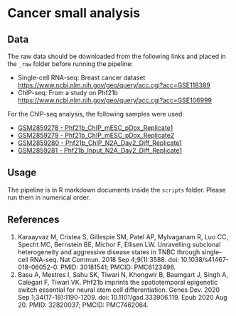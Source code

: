# Cancer small analysis

## Data
The raw data should be downloaded from the following links and placed in the `_raw` folder before running the pipeline:
- Single-cell RNA-seq: Breast cancer dataset https://www.ncbi.nlm.nih.gov/geo/query/acc.cgi?acc=GSE118389
- ChIP-seq: From a study on Phf21b https://www.ncbi.nlm.nih.gov/geo/query/acc.cgi?acc=GSE106999

For the ChIP-seq analysis, the following samples were used:
- [GSM2859278 - Phf21b_ChIP_mESC_pDox_Replicate1](https://www.ncbi.nlm.nih.gov/geo/query/acc.cgi?acc=GSM2859278)
- [GSM2859279 - Phf21b_ChIP_mESC_pDox_Replicate2](https://www.ncbi.nlm.nih.gov/geo/query/acc.cgi?acc=GSM2859279)
- [GSM2859280 - Phf21b_ChIP_N2A_Day2_Diff_Replicate1](https://www.ncbi.nlm.nih.gov/geo/query/acc.cgi?acc=GSM2859280)
- [GSM2859281 - Phf21b_Input_N2A_Day2_Diff_Replicate1](https://www.ncbi.nlm.nih.gov/geo/query/acc.cgi?acc=GSM2859281)

## Usage
The pipeline is in R markdown documents inside the `scripts` folder. Please run them in numerical order.

## References

1. Karaayvaz M, Cristea S, Gillespie SM, Patel AP, Mylvaganam R, Luo CC, Specht MC, Bernstein BE, Michor F, Ellisen LW. Unravelling subclonal heterogeneity and aggressive disease states in TNBC through single-cell RNA-seq. Nat Commun. 2018 Sep 4;9(1):3588. doi: 10.1038/s41467-018-06052-0. PMID: 30181541; PMCID: PMC6123496.
2. Basu A, Mestres I, Sahu SK, Tiwari N, Khongwir B, Baumgart J, Singh A, Calegari F, Tiwari VK. Phf21b imprints the spatiotemporal epigenetic switch essential for neural stem cell differentiation. Genes Dev. 2020 Sep 1;34(17-18):1190-1209. doi: 10.1101/gad.333906.119. Epub 2020 Aug 20. PMID: 32820037; PMCID: PMC7462064.
